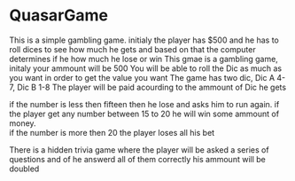 # QuasarGame
This is a simple gambling game. initialy the player has $500 and he has to roll dices to see how much he gets and based on that the computer determines if he how much he lose or win
This gmae is a gambling game, initaly your ammount will be 500
You will be able to roll the Dic as much as you want in order to get the value you want
The game has two dic, Dic A 4-7, Dic B 1-8
The player will be paid acourding to the ammount of Dic he gets


 if the number is less then fifteen then he lose and asks him to run again. 
 if the player get any number between 15 to 20 he will win some ammount of money.   
 if the number is more then 20 the player loses all his bet 
 
 There is a hidden trivia game where the player will be asked a series of questions and of he answerd all of them correctly his ammount will be doubled
